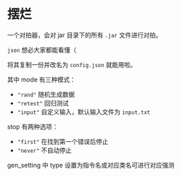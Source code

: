# 摆烂

一个对拍器，会对 jar 目录下的所有 `.jar` 文件进行对拍。

`json` 想必大家都能看懂（

将其复制一份并改名为 `config.json` 就能用啦。

其中 mode 有三种模式：

- `"rand"` 随机生成数据
- `"retest"` 回归测试
- `"input"` 自定义输入，默认输入文件为 `input.txt`

stop 有两种选项：

- `"first"` 在找到第一个错误后停止
- `"never"` 不自动停止

gen_setting 中 type 设置为指令名或对应类名可进行对应强测
